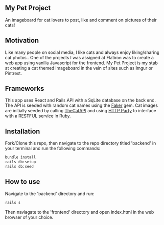 ## My Pet Project

An imageboard for cat lovers to post, like and comment on pictures of their cats!

## Motivation

Like many people on social media, I like cats and always enjoy liking/sharing cat photos..  One of the projects I was assigned at Flatiron was to create a web app using vanilla Javascript for the frontend.  My Pet Project is my stab at creating a cat themed imageboard in the vein of sites such as Imgur or Pintrest.  

## Frameworks
This app uses React and Rails API with a SqLite database on the back end. The API is seeded with random cat names using the [Faker](https://github.com/faker-ruby/faker) gem.  Cat images are initially seeded by calling [TheCatAPI](https://thecatapi.com/) and using [HTTP Party](https://github.com/jnunemaker/httparty) to interface with a RESTFUL service in Ruby.


## Installation

Fork/Clone this repo, then navigate to the repo directory titled 'backend' in your terminal and run the following commands:

``` bash
bundle install
rails db:setup
rails db:seed
```

## How to use

Navigate to the 'backend' directory and run:
``` bash
rails s
```
Then naviagate to the 'frontend' directory and open index.html in the web browser of your choice.